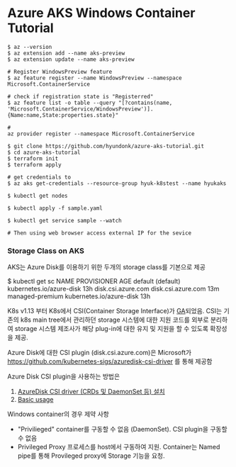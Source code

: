 # Azure AKS Windows Container Tutorial

```
$ az --version
$ az extension add --name aks-preview
$ az extension update --name aks-preview

# Register WindowsPreview feature
$ az feature register --name WindowsPreview --namespace Microsoft.ContainerService

# check if registration state is "Registerred"
$ az feature list -o table --query "[?contains(name, 'Microsoft.ContainerService/WindowsPreview')].{Name:name,State:properties.state}"

# 
az provider register --namespace Microsoft.ContainerService

$ git clone https://github.com/hyundonk/azure-aks-tutorial.git
$ cd azure-aks-tutorial
$ terraform init
$ terraform apply

# get credentials to 
$ az aks get-credentials --resource-group hyuk-k8stest --name hyukaks

$ kubectl get nodes

$ kubectl apply -f sample.yaml

$ kubectl get service sample --watch

# Then using web browser access external IP for the sevice
```

### Storage Class on AKS
AKS는 Azure Disk를 이용하기 위한 두개의 storage class를 기본으로 제공 

$ kubectl get sc
NAME                 PROVISIONER                AGE
default (default)    kubernetes.io/azure-disk   13h
disk.csi.azure.com   disk.csi.azure.com         13m
managed-premium      kubernetes.io/azure-disk   13h

K8s v1.13 부터 K8s에서 CSI(Container Storage Interface)가 [GA](https://kubernetes.io/blog/2019/01/15/container-storage-interface-ga/)되었음. CSI는 기존의 k8s main tree에서 관리하던 storage 시스템에 대한 지원 코드를 외부로 분리하여 storage 시스템 제조사가 해당 plug-in에 대한 유지 및 지원을 할 수 있도록 확장성을 제공.

Azure Disk에 대한 CSI plugin (disk.csi.azure.com)은 Microsoft가 https://github.com/kubernetes-sigs/azuredisk-csi-driver 를 통해 제공함

Azure Disk CSI plugin을 사용하는 방법은 
1) [AzureDisk CSI driver (CRDs 및 DaemonSet 등) 설치](https://github.com/kubernetes-sigs/azuredisk-csi-driver/blob/master/docs/install-azuredisk-csi-driver.md)
2) [Basic usage](https://github.com/kubernetes-sigs/azuredisk-csi-driver/blob/master/deploy/example/e2e_usage.md)

Windows container의 경우 제약 사항 
 - "Privilieged" container를 구동할 수 없음 (DaemonSet). CSI plugin을 구동할 수 없음
 - Privileged Proxy 프로세스를 host에서 구동하여 지원. Container는 Named pipe를 통해 Provileged proxy에 Storage 기능을 요청.
 
 








